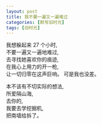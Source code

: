 ```yaml
---
layout: post
title: 我不要一遍又一遍难过
categories: [默写旧时光]
tags: [旧时光]
---
```

我想躲起来 27 个小时,   
不要一遍又一遍地难过,   
去寻找她喜欢你的痕迹,    
在我心上用力的开一枪,   
让一切归零在这声巨响。
可是我也没差。

本不该有不切实际的想法,   
所爱隔山海,   
去你的,   
我要去学挖掘机,   
把南墙给拆了。
